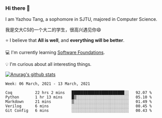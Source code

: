 ### Hi there 👋
I am Yazhou Tang, a sophomore in SJTU, majored in Computer Science.

我是交大CS的一个大二的学生，很高兴遇见你:smile:

:star: I believe that **All is well**, and **everything will be better**.

:computer: I'm currently learning [Software Foundations](https://softwarefoundations.cis.upenn.edu/).

:bulb: I'm curious about all interesting things.

[![Anurag's github stats](https://github-readme-stats.vercel.app/api?username=ADSWT518&count_private=true)](https://github.com/anuraghazra/github-readme-stats)

<!--START_SECTION:waka-->
```text
Week: 06 March, 2021 - 13 March, 2021

Coq          22 hrs 2 mins   ███████████████████████░░   92.07 % 
Python       1 hr 13 mins    █▒░░░░░░░░░░░░░░░░░░░░░░░   05.10 % 
Markdown     21 mins         ▒░░░░░░░░░░░░░░░░░░░░░░░░   01.49 % 
Verilog      6 mins          ░░░░░░░░░░░░░░░░░░░░░░░░░   00.45 % 
Git Config   6 mins          ░░░░░░░░░░░░░░░░░░░░░░░░░   00.43 % 
```
<!--END_SECTION:waka-->

<!--
**ADSWT518/ADSWT518** is a ✨ _special_ ✨ repository because its `README.md` (this file) appears on your GitHub profile.

Here are some ideas to get you started:

- 🔭 I’m currently working on ...
- 🌱 I’m currently learning ...
- 👯 I’m looking to collaborate on ...
- 🤔 I’m looking for help with ...
- 💬 Ask me about ...
- 📫 How to reach me: ...
- 😄 Pronouns: ...
- ⚡ Fun fact: ...
-->
